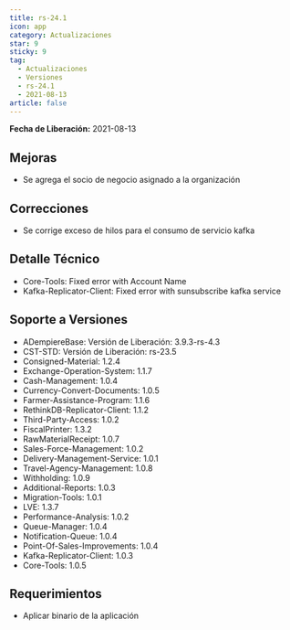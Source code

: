 ```yaml
---
title: rs-24.1
icon: app
category: Actualizaciones
star: 9
sticky: 9
tag:
  - Actualizaciones
  - Versiones
  - rs-24.1
  - 2021-08-13
article: false
---
```


**Fecha de Liberación:** 2021-08-13

## Mejoras

- Se agrega el socio de negocio asignado a la organización

## Correcciones

- Se corrige exceso de hilos para el consumo de servicio kafka

## Detalle Técnico

- Core-Tools: Fixed error with Account Name
- Kafka-Replicator-Client: Fixed error with sunsubscribe kafka service

## Soporte a Versiones

- ADempiereBase: Versión de Liberación: 3.9.3-rs-4.3
- CST-STD: Versión de Liberación: rs-23.5
- Consigned-Material: 1.2.4
- Exchange-Operation-System: 1.1.7
- Cash-Management: 1.0.4
- Currency-Convert-Documents: 1.0.5
- Farmer-Assistance-Program: 1.1.6
- RethinkDB-Replicator-Client: 1.1.2
- Third-Party-Access: 1.0.2
- FiscalPrinter: 1.3.2
- RawMaterialReceipt: 1.0.7
- Sales-Force-Management: 1.0.2
- Delivery-Management-Service: 1.0.1
- Travel-Agency-Management: 1.0.8
- Withholding: 1.0.9
- Additional-Reports: 1.0.3
- Migration-Tools: 1.0.1
- LVE: 1.3.7
- Performance-Analysis: 1.0.2
- Queue-Manager: 1.0.4
- Notification-Queue: 1.0.4
- Point-Of-Sales-Improvements: 1.0.4
- Kafka-Replicator-Client: 1.0.3
- Core-Tools: 1.0.5

## Requerimientos

- Aplicar binario de la aplicación
